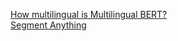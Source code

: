 [How multilingual is Multilingual BERT?](https://twisty-veil-f20.notion.site/How-multilingual-is-Multilingual-BERT-f3a6efd35e0d441691f31fb6a3771f1a?pvs=4)  
[Segment Anything](https://twisty-veil-f20.notion.site/Segment-Anything-1679c3a5b8a449c68d330514eb522079?pvs=4)
